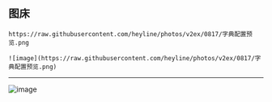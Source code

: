 ## 图床

``` 
https://raw.githubusercontent.com/heyline/photos/v2ex/0817/字典配置预览.png

![image](https://raw.githubusercontent.com/heyline/photos/v2ex/0817/字典配置预览.png) 
```
---
 ![image](https://raw.githubusercontent.com/heyline/photos/v2ex/0817/字典配置预览.png) 
